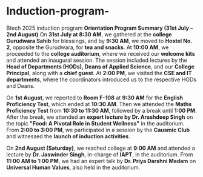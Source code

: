 # Induction-program-
Btech 2025 induction program 
**Orientation Program Summary (31st July – 2nd August)**
On **31st July at 8:30 AM**, we gathered at the **college Gurudwara Sahib** for blessings, and by **9:30 AM**, we moved to **Hostel No. 2**, opposite the Gurudwara, for **tea and snacks**. At **10:00 AM**, we proceeded to the **college auditorium**, where we received our **welcome kits** and attended an inaugural session. The session included lectures by the **Head of Departments (HODs), Deans of Applied Science**, and our **College Principal**, along with a **chief guest**. At **2:00 PM**, we visited the **CSE and IT departments**, where the coordinators introduced us to the respective HODs and Deans.

On **1st August**, we reported to **Room F-108** at **9:30 AM** for the **English Proficiency Test**, which ended at **10:30 AM**. Then we attended the **Maths Proficiency Test** from **10:30 to 11:30 AM**, followed by a break until **1:00 PM**. After the break, we attended an **expert lecture by Dr. Arashdeep Singh** on the topic **"Food: A Pivotal Role in Student Wellness"** in the auditorium. From **2:00 to 3:00 PM**, we participated in a session by the **Causmic Club** and witnessed the **launch of induction activities**.

On **2nd August (Saturday)**, we reached college at **9:00 AM** and attended a lecture by **Dr. Jaswinder Singh**, in-charge of **IAPT**, in the auditorium. From **11:00 AM to 1:00 PM**, we had an expert talk by **Dr. Priya Darshni Madam** on **Universal Human Values**, also held in the auditorium.
